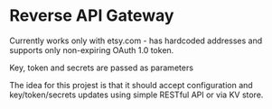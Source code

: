 Reverse API Gateway
======

Currently works  only with etsy.com -  has hardcoded addresses and supports only non-expiring OAuth 1.0 token.

Key, token and secrets are passed as parameters

The idea for this projest is that it should accept configuration and key/token/secrets updates using simple RESTful API or via KV store.
